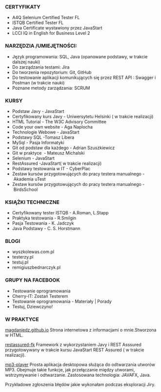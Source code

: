 ### CERTYFIKATY

* A4Q Selenium Certified Tester FL
* ISTQB Certified Tester FL
* Java Certificate wystawiony przez JavaStart
* LCCI IQ in English for Business Level 2 

### NARZĘDZIA /UMIEJĘTNOŚCI:

* Język programowania: SQL, Java (opanowane podstawy, w trakcie dalszej nauki)
*  Do zarządzania testami:  Jira
* Do tworzenia repozytorium: Git, GitHub
* Do testowanie aplikacji komunikujących się przez REST API : Swagger i Postman (w trakcie nauki)
 * Poznane metody zarządzania: SCRUM

### KURSY

* Podstaw Javy - JavaStart
* Certyfikowany kurs Javy - Uniwersytetu Helsinki ( w trakcie realizacji)
* HTML Tutorial - The W3C Advisory Committee
* Code your own website - Aga Naplocha
* Technologie Webowe - JavaStart
* Podstawy SQL -Tomasz Libera
* MySql - Pasja Informatyki 
* Git od podstaw dla każdego - Adrian Szuszkiewicz 
* Git w praktyce  - Mateusz Michalski
* Selenium - JavaStart 
* RestAssured -JavaStart( w trakcie realizacji)
* Podstawy testowania w IT - CyberPlac 
* Zestaw kursów przygotowujących do pracy testera manualnego -  Akademia uTest
* Zestaw kursów przygotowujących do pracy testera manualnego -  BirdsSchool

### KSIĄŻKI TECHNICZNE

* Certyfikowany tester ISTQB - A.Roman, L.Stapp
* Praktyka testowania  - R.Smilgin
* Pasja Testowania - K. Jadczyk
* Java Podstawy - C. S. Horstmann

### BLOGI

* wyszkolewas.com.pl
 * testerzy.pl
* testuj.pl
* remigiuszbednarczyk.pl

### GRUPY NA FACEBOOK

* Testowanie oprogramowania
* Cherry-IT: Zostań Testerem
* Testowanie oprogramowania - Materiały | Porady 
* Testuj, Dziewczyno! 


### W PRAKTYCE

[magdaniedz.github.io](https://magdaniedz.github.io/)
Strona internetowa z informacjami o mnie.Stworzona w HTML.

[restassured-fk](https://github.com/Magdaniedz/restassured-fk)
Framework z wykorzystaniem Javy i  REST Asssured przygotowywany w trakcie kursu JavaStart REST Assured ( w trakcie realizacji).

[mp3-player](https://github.com/Magdaniedz/mp3player)
Prosta aplikacja desktopowa służąca do odtwarzania utworów MP3. Obejmuje takie funkcje, jak przełączanie między utworami, wstrzymywanie i odtwarzanie. Zastosowana technologia: JAVAFX, Java.

Przykładowe zgłoszenia błędów jakie wykonałam podczas eksploracji Jiry.
